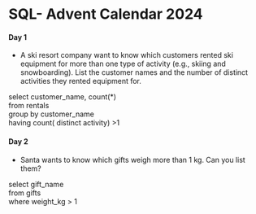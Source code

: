 # SQL- Advent Calendar 2024
#### Day 1
- A ski resort company want to know which customers rented ski equipment for more than one type of activity (e.g., skiing and snowboarding). List the customer names and the number of distinct activities they rented equipment for.
  
select customer_name, count(*) <br> from rentals <br> group by customer_name <br> having count( distinct activity) >1
#### Day 2
- Santa wants to know which gifts weigh more than 1 kg. Can you list them?

select gift_name <br> from gifts <br> where weight_kg > 1

